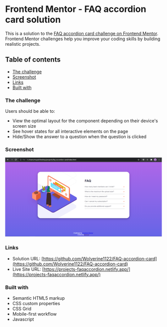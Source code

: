 # Frontend Mentor - FAQ accordion card solution

This is a solution to the [FAQ accordion card challenge on Frontend Mentor](https://www.frontendmentor.io/challenges/faq-accordion-card-XlyjD0Oam). Frontend Mentor challenges help you improve your coding skills by building realistic projects. 

## Table of contents

- [The challenge](#the-challenge)
- [Screenshot](#screenshot)
- [Links](#links)
- [Built with](#built-with)

### The challenge

Users should be able to:

- View the optimal layout for the component depending on their device's screen size
- See hover states for all interactive elements on the page
- Hide/Show the answer to a question when the question is clicked

### Screenshot

![](./images/screenshot.png)

### Links

- Solution URL: [https://github.com/Wolverine1122/FAQ-accordion-card](https://github.com/Wolverine1122/FAQ-accordion-card)
- Live Site URL: [https://projects-faqaccordion.netlify.app/](https://projects-faqaccordion.netlify.app/)

### Built with

- Semantic HTML5 markup
- CSS custom properties
- CSS Grid
- Mobile-first workflow
- Javascript
